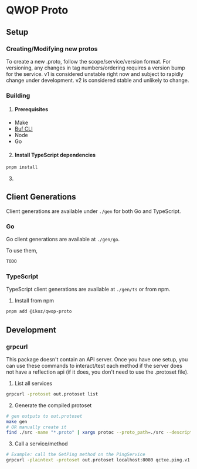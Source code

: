 # QWOP Proto

## Setup
### Creating/Modifying new protos
To create a new .proto, follow the scope/service/version format. For versioning, any changes in tag numbers/ordering requires a version bump for the service. v1 is considered unstable right now and subject to rapidly change under development. v2 is considered stable and unlikely to change.


### Building
1.  #### Prerequisites
  - Make
  - [Buf CLI](https://buf.build/docs/cli/installation/)
  - Node
  - Go
2. #### Install TypeScript dependencies
```bash
pnpm install
```
3. 

## Client Generations
Client generations are available under `./gen` for both Go and TypeScript. 
### Go
Go client generations are available at `./gen/go`.

To use them,
```bash
TODO
```

### TypeScript
TypeScript client generations are available at `./gen/ts` or from npm.

1. Install from npm
```bash
pnpm add @ikoz/qwop-proto
```

## Development

### grpcurl

This package doesn't contain an API server. Once you have one setup, you can use these commands to interact/test each method if the server does not have a reflection api (if it does, you don't need to use the .protoset file).

1. List all services
```bash
grpcurl -protoset out.protoset list
```

2. Generate the compiled protoset
```bash
# gen outputs to out.protoset
make gen
# OR manually create it
find ./src -name "*.proto" | xargs protoc --proto_path=./src --descriptor_set_out=out.protoset --include_imports
```

3. Call a service/method
```bash
# Example: call the GetPing method on the PingService
grpcurl -plaintext -protoset out.protoset localhost:8080 qctxe.ping.v1.PingService/GetPing
```